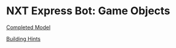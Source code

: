 # NXT Express Bot: Game Objects

[Completed Model](http://nxtprograms.com/9797/express-bot/pdf/ExpressBot-GameObjects.pdf)

[Building Hints](http://nxtprograms.com/9797/express-bot/pdf/ExpressBot-GameObjects-Hints.pdf)
